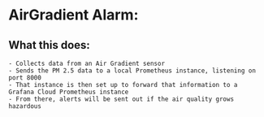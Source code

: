 # AirGradient Alarm:
## What this does:
    - Collects data from an Air Gradient sensor
    - Sends the PM 2.5 data to a local Prometheus instance, listening on port 8000
    - That instance is then set up to forward that information to a Grafana Cloud Prometheus instance
    - From there, alerts will be sent out if the air quality grows hazardous